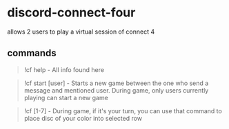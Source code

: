 # discord-connect-four
allows 2 users to play a virtual session of connect 4

## commands
> !cf help - All info found here

> !cf start [user] - Starts a new game between the one who send a message and mentioned user. During game, only users currently playing can start a new game

> !cf [1-7] - During game, if it's your turn, you can use that command to place disc of your color into selected row
